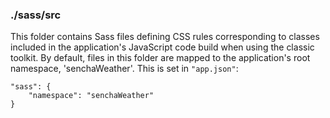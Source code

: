 ### ./sass/src

This folder contains Sass files defining CSS rules corresponding to classes
included in the application's JavaScript code build when using the classic toolkit.
By default, files in this folder are mapped to the application's root namespace, 'senchaWeather'.
This is set in `"app.json"`:

    "sass": {
        "namespace": "senchaWeather"
    }